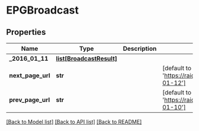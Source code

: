 # EPGBroadcast

## Properties
Name | Type | Description | Notes
------------ | ------------- | ------------- | -------------
**_2016_01_11** | [**list[BroadcastResult]**](BroadcastResult.md) |  | 
**next_page_url** | **str** |  | [default to 'https://raidiomanager.pluxbox.com/api/v1/broadcasts/epg/{identifier}/2016-01-12']
**prev_page_url** | **str** |  | [default to 'https://raidiomanager.pluxbox.com/pb/api/v1/broadcasts/epg/{identifier}/2016-01-10']

[[Back to Model list]](../README.md#documentation-for-models) [[Back to API list]](../README.md#documentation-for-api-endpoints) [[Back to README]](../README.md)


